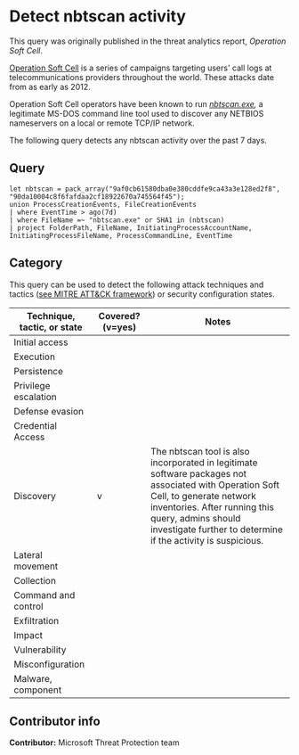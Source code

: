 # Detect nbtscan activity

This query was originally published in the threat analytics report, *Operation Soft Cell*.

[Operation Soft Cell](https://www.cybereason.com/blog/operation-soft-cell-a-worldwide-campaign-against-telecommunications-providers) is a series of campaigns targeting users' call logs at telecommunications providers throughout the world. These attacks date from as early as 2012.

Operation Soft Cell operators have been known to run *[nbtscan.exe](https://unixwiz.net/tools/nbtscan.html),* a legitimate MS-DOS command line tool used to discover any NETBIOS nameservers on a local or remote TCP/IP network.

The following query detects any nbtscan activity over the past 7 days.

## Query

```Kusto
let nbtscan = pack_array("9af0cb61580dba0e380cddfe9ca43a3e128ed2f8",
"90da10004c8f6fafdaa2cf18922670a745564f45");
union ProcessCreationEvents, FileCreationEvents
| where EventTime > ago(7d)
| where FileName =~ "nbtscan.exe" or SHA1 in (nbtscan)
| project FolderPath, FileName, InitiatingProcessAccountName,
InitiatingProcessFileName, ProcessCommandLine, EventTime
```

## Category

This query can be used to detect the following attack techniques and tactics ([see MITRE ATT&CK framework](https://attack.mitre.org/)) or security configuration states.

| Technique, tactic, or state | Covered? (v=yes) | Notes |
|------------------------|----------|-------|
| Initial access |  |  |
| Execution |  |  |
| Persistence |  |  |
| Privilege escalation |  |  |
| Defense evasion |  |  |
| Credential Access |  |  |
| Discovery | v |  The nbtscan tool is also incorporated in legitimate software packages not associated with Operation Soft Cell, to generate network inventories. After running this query, admins should investigate further to determine if the activity is suspicious. |
| Lateral movement |  |  |
| Collection |  |  |
| Command and control |  |  |
| Exfiltration |  |  |
| Impact |  |  |
| Vulnerability |  |  |
| Misconfiguration |  |  |
| Malware, component |  |  |

## Contributor info

**Contributor:** Microsoft Threat Protection team
